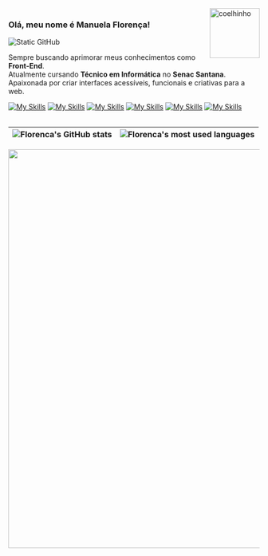 
<table>
  <img src="https://i.pinimg.com/originals/3f/06/c2/3f06c234d78c5cd7e879506847822149.gif" alt="coelhinho" min-width="100px" max-width="100px" width="100px" align="right">

  <p align="left">

  ### Olá, meu nome é Manuela Florença!

  <img src="https://img.shields.io/static/v1?label=Overview&message=manuflorenca&color=f8efd4&style=for-the-badge&logo=GitHub" alt="Static GitHub">

  Sempre buscando aprimorar meus conhecimentos como **Front-End**.<br>
  Atualmente cursando **Técnico em Informática** no **Senac Santana**.<br>
  Apaixonada por criar interfaces acessíveis, funcionais e criativas para a web.<br>

  [![My Skills](https://skillicons.dev/icons?i=javascript)](https://skillicons.dev)
[![My Skills](https://skillicons.dev/icons?i=html,css)](https://skillicons.dev)
[![My Skills](https://skillicons.dev/icons?i=bootstrap)](https://skillicons.dev)
[![My Skills](https://skillicons.dev/icons?i=mysql)](https://skillicons.dev)
[![My Skills](https://skillicons.dev/icons?i=github,vscode)](https://skillicons.dev)
[![My Skills](https://skillicons.dev/icons?i=figma,photoshop)](https://skillicons.dev)
  
| ![Florenca's GitHub stats](https://github-readme-stats.vercel.app/api?username=manuflorenca&show_icons=true&theme=rose&hide_border=false) | ![Florenca's most used languages](https://github-readme-stats.vercel.app/api/top-langs/?username=manuflorenca&layout=compact&theme=rose&hide_border=false) |
| --- | --- |




  <p align="center">
    <a
      href="https://github.com/ryo-ma/github-profile-trophy"
      title="repositório de troféus"
    >
      <img
        width="800"
        src="https://github-profile-trophy.vercel.app/?username=manuflorenca&column=8&theme=darkhub&no-frame=true&no-bg=true"
      />
    </a>
  </p>
</table>



